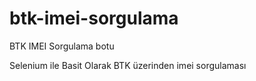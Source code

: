 # btk-imei-sorgulama
BTK IMEI Sorgulama botu

Selenium ile Basit Olarak BTK üzerinden imei sorgulaması
